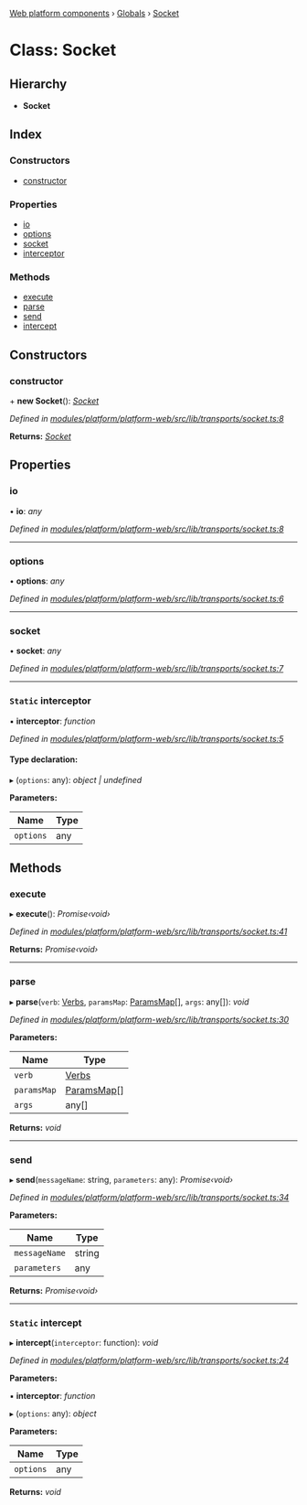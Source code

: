 [Web platform components](../README.md) › [Globals](../globals.md) › [Socket](socket.md)

# Class: Socket

## Hierarchy

* **Socket**

## Index

### Constructors

* [constructor](socket.md#constructor)

### Properties

* [io](socket.md#io)
* [options](socket.md#options)
* [socket](socket.md#socket)
* [interceptor](socket.md#static-interceptor)

### Methods

* [execute](socket.md#execute)
* [parse](socket.md#parse)
* [send](socket.md#send)
* [intercept](socket.md#static-intercept)

## Constructors

###  constructor

\+ **new Socket**(): *[Socket](socket.md)*

*Defined in [modules/platform/platform-web/src/lib/transports/socket.ts:8](https://github.com/nodulusteam/methodus.dev/blob/58b1bce/modules/platform/platform-web/src/lib/transports/socket.ts#L8)*

**Returns:** *[Socket](socket.md)*

## Properties

###  io

• **io**: *any*

*Defined in [modules/platform/platform-web/src/lib/transports/socket.ts:8](https://github.com/nodulusteam/methodus.dev/blob/58b1bce/modules/platform/platform-web/src/lib/transports/socket.ts#L8)*

___

###  options

• **options**: *any*

*Defined in [modules/platform/platform-web/src/lib/transports/socket.ts:6](https://github.com/nodulusteam/methodus.dev/blob/58b1bce/modules/platform/platform-web/src/lib/transports/socket.ts#L6)*

___

###  socket

• **socket**: *any*

*Defined in [modules/platform/platform-web/src/lib/transports/socket.ts:7](https://github.com/nodulusteam/methodus.dev/blob/58b1bce/modules/platform/platform-web/src/lib/transports/socket.ts#L7)*

___

### `Static` interceptor

▪ **interceptor**: *function*

*Defined in [modules/platform/platform-web/src/lib/transports/socket.ts:5](https://github.com/nodulusteam/methodus.dev/blob/58b1bce/modules/platform/platform-web/src/lib/transports/socket.ts#L5)*

#### Type declaration:

▸ (`options`: any): *object | undefined*

**Parameters:**

Name | Type |
------ | ------ |
`options` | any |

## Methods

###  execute

▸ **execute**(): *Promise‹void›*

*Defined in [modules/platform/platform-web/src/lib/transports/socket.ts:41](https://github.com/nodulusteam/methodus.dev/blob/58b1bce/modules/platform/platform-web/src/lib/transports/socket.ts#L41)*

**Returns:** *Promise‹void›*

___

###  parse

▸ **parse**(`verb`: [Verbs](../enums/verbs.md), `paramsMap`: [ParamsMap](paramsmap.md)[], `args`: any[]): *void*

*Defined in [modules/platform/platform-web/src/lib/transports/socket.ts:30](https://github.com/nodulusteam/methodus.dev/blob/58b1bce/modules/platform/platform-web/src/lib/transports/socket.ts#L30)*

**Parameters:**

Name | Type |
------ | ------ |
`verb` | [Verbs](../enums/verbs.md) |
`paramsMap` | [ParamsMap](paramsmap.md)[] |
`args` | any[] |

**Returns:** *void*

___

###  send

▸ **send**(`messageName`: string, `parameters`: any): *Promise‹void›*

*Defined in [modules/platform/platform-web/src/lib/transports/socket.ts:34](https://github.com/nodulusteam/methodus.dev/blob/58b1bce/modules/platform/platform-web/src/lib/transports/socket.ts#L34)*

**Parameters:**

Name | Type |
------ | ------ |
`messageName` | string |
`parameters` | any |

**Returns:** *Promise‹void›*

___

### `Static` intercept

▸ **intercept**(`interceptor`: function): *void*

*Defined in [modules/platform/platform-web/src/lib/transports/socket.ts:24](https://github.com/nodulusteam/methodus.dev/blob/58b1bce/modules/platform/platform-web/src/lib/transports/socket.ts#L24)*

**Parameters:**

▪ **interceptor**: *function*

▸ (`options`: any): *object*

**Parameters:**

Name | Type |
------ | ------ |
`options` | any |

**Returns:** *void*
